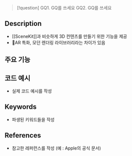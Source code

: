>[!question]
>GQ1. GQ를 쓰세요
>GQ2. GQ를 쓰세요

## Description
- [[SceneKit]]과 비슷하게 3D 컨텐츠를 만들기 위한 기능을 제공
- AR 특화, 모던 렌더링 라이브러리라는 차이가 있음

## 주요 기능


## 코드 예시
+ 실제 코드 예시를 작성

## Keywords
+ 파생된 키워드들을 작성

## References
- 참고한 레퍼런스를 작성 (예 : Apple의 공식 문서)

